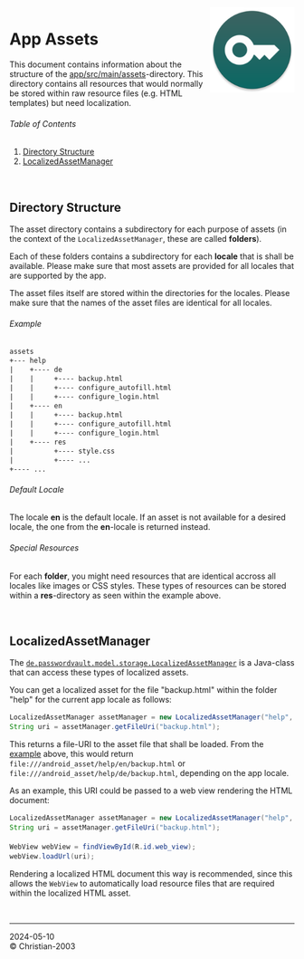 <img src="../img/icon.png" height="150" align="right"/>

# App Assets
This document contains information about the structure of the [app/src/main/assets](../../app/src/main/assets/)-directory. This directory contains all resources that would normally be stored within raw resource files (e.g. HTML templates) but need localization.

###### Table of Contents
1. [Directory Structure](#directory-structure)
2. [LocalizedAssetManager](#localizedassetmanager)

<br/>

## Directory Structure
The asset directory contains a subdirectory for each purpose of assets (in the context of the `LocalizedAssetManager`, these are called **folders**). 

Each of these folders contains a subdirectory for each **locale** that is shall be available. Please make sure that most assets are provided for all locales that are supported by the app.

The asset files itself are stored within the directories for the locales. Please make sure that the names of the asset files are identical for all locales.

###### Example
```
assets
+--- help
|    +---- de
|    |     +---- backup.html
|    |     +---- configure_autofill.html
|    |     +---- configure_login.html
|    +---- en
|    |     +---- backup.html
|    |     +---- configure_autofill.html
|    |     +---- configure_login.html
|    +---- res
|          +---- style.css
|          +---- ...
+---- ...
```

###### Default Locale
The locale **en** is the default locale. If an asset is not available for a desired locale, the one from the **en**-locale is returned instead.

###### Special Resources
For each **folder**, you might need resources that are identical accross all locales like images or CSS styles. These types of resources can be stored within a **res**-directory as seen within the example above.

<br/>

## LocalizedAssetManager
The [`de.passwordvault.model.storage.LocalizedAssetManager`](../../app/src/main/java/de/passwordvault/model/storage/LocalizedAssetManager.java) is a Java-class that can access these types of localized assets.

You can get a localized asset for the file "backup.html" within the folder "help" for the current app locale as follows:

```Java
LocalizedAssetManager assetManager = new LocalizedAssetManager("help", Locale.getDefault());
String uri = assetManager.getFileUri("backup.html");
```

This returns a file-URI to the asset file that shall be loaded. From the [example](#example) above, this would return `file:///android_asset/help/en/backup.html` or `file:///android_asset/help/de/backup.html`, depending on the app locale.

As an example, this URI could be passed to a web view rendering the HTML document:

```Java
LocalizedAssetManager assetManager = new LocalizedAssetManager("help", Locale.getDefault());
String uri = assetManager.getFileUri("backup.html");

WebView webView = findViewById(R.id.web_view);
webView.loadUrl(uri);
```

Rendering a localized HTML document this way is recommended, since this allows the `WebView` to automatically load resource files that are required within the localized HTML asset.

<br/>

***
2024-05-10  
&copy; Christian-2003
